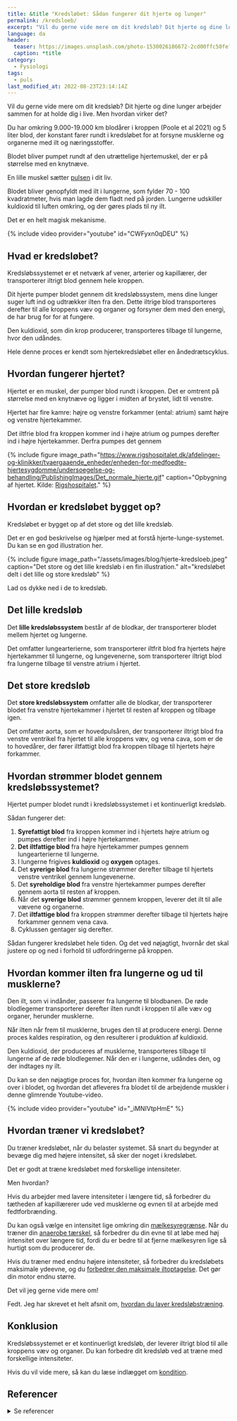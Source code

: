 ```yaml
---
title: &title "Kredsløbet: Sådan fungerer dit hjerte og lunger"
permalink: /kredsloeb/
excerpt: "Vil du gerne vide mere om dit kredsløb? Dit hjerte og dine lunger arbejder sammen for at holde dig i live. Men hvordan virker kredsløbet egentlig?"
language: da
header:
  teaser: https://images.unsplash.com/photo-1530026186672-2cd00ffc50fe?ixlib=rb-1.2.1&ixid=MnwxMjA3fDB8MHxwaG90by1wYWdlfHx8fGVufDB8fHx8&auto=format&fit=crop&h=300&w=400&q=10
  caption: *title
category:
  - Fysiologi
tags:
  - puls
last_modified_at: 2022-08-23T23:14:14Z
---
```


Vil du gerne vide mere om dit kredsløb? Dit hjerte og dine lunger arbejder sammen for at holde dig i live. Men hvordan virker det?

Du har omkring 9.000-19.000 km blodårer i kroppen (Poole et al 2021) og 5 liter blod, der konstant farer rundt i kredsløbet for at forsyne musklerne og organerne med ilt og næringsstoffer.

Blodet bliver pumpet rundt af den utrættelige hjertemuskel, der er på størrelse med en knytnæve.

En lille muskel sætter [pulsen](/puls/) i dit liv.

Blodet bliver genopfyldt med ilt i lungerne, som fylder 70 - 100 kvadratmeter, hvis man lagde dem fladt ned på jorden. Lungerne udskiller kuldioxid til luften omkring, og der gøres plads til ny ilt.

Det er en helt magisk mekanisme.

{% include video provider="youtube" id="CWFyxn0qDEU" %}

## Hvad er kredsløbet?

Kredsløbssystemet er et netværk af vener, arterier og kapillærer, der transporterer iltrigt blod gennem hele kroppen.

Dit hjerte pumper blodet gennem dit kredsløbssystem, mens dine lunger suger luft ind og udtrækker ilten fra den. Dette iltrige blod transporteres derefter til alle kroppens væv og organer og forsyner dem med den energi, de har brug for for at fungere.

Den kuldioxid, som din krop producerer, transporteres tilbage til lungerne, hvor den udåndes.

Hele denne proces er kendt som hjertekredsløbet eller en åndedrætscyklus.

## Hvordan fungerer hjertet?

Hjertet er en muskel, der pumper blod rundt i kroppen. Det er omtrent på størrelse med en knytnæve og ligger i midten af  brystet, lidt til venstre.

Hjertet har fire kamre: højre og venstre forkammer (ental: atrium) samt højre og venstre hjertekammer.

Det iltfrie blod fra kroppen kommer ind i højre atrium og pumpes derefter ind i højre hjertekammer. Derfra pumpes det gennem

{% include figure image_path="https://www.rigshospitalet.dk/afdelinger-og-klinikker/tvaergaaende_enheder/enheden-for-medfoedte-hjertesygdomme/undersoegelse-og-behandling/PublishingImages/Det_normale_hjerte.gif" caption="Opbygning af hjertet. Kilde: [Rigshospitalet](https://www.rigshospitalet.dk/afdelinger-og-klinikker/tvaergaaende_enheder/enheden-for-medfoedte-hjertesygdomme/undersoegelse-og-behandling/Sider/det-normale-hjerte-og-kredsloebet.aspx)." %}

## Hvordan er kredsløbet bygget op?

Kredsløbet er bygget op af det store og det lille kredsløb.

Det er en god beskrivelse og hjælper med at forstå hjerte-lunge-systemet. Du kan se en god illustration her.

{% include figure image_path="/assets/images/blog/hjerte-kredsloeb.jpeg" caption="Det store og det lille kredsløb i en fin illustration." alt="kredsløbet delt i det lille og store kredsløb" %}

Lad os dykke ned i de to kredsløb.

## Det lille kredsløb

Det **lille kredsløbssystem** består af de blodkar, der transporterer blodet mellem hjertet og lungerne.

Det omfatter lungearterierne, som transporterer iltfrit blod fra hjertets højre hjertekammer til lungerne, og lungevenerne, som transporterer iltrigt blod fra lungerne tilbage til venstre atrium i hjertet.

## Det store kredsløb

Det **store kredsløbssystem** omfatter alle de blodkar, der transporterer blodet fra venstre hjertekammer i hjertet til resten af kroppen og tilbage igen.

Det omfatter aorta, som er hovedpulsåren, der transporterer iltrigt blod fra venstre ventrikel  fra hjertet til alle kroppens væv, og vena cava, som er de to hovedårer, der fører iltfattigt blod fra kroppen tilbage til hjertets højre forkammer.

## Hvordan strømmer blodet gennem kredsløbssystemet?

Hjertet pumper blodet rundt i kredsløbssystemet i et kontinuerligt kredsløb.

Sådan fungerer det:

1. **Syrefattigt blod** fra kroppen kommer ind i hjertets højre atrium og pumpes derefter ind i højre hjertekammer.
2. **Det iltfattige blod** fra højre hjertekammer pumpes gennem lungearterierne til lungerne.
3. I lungerne frigives **kuldioxid** og **oxygen** optages.
4. Det **syrerige blod** fra lungerne strømmer derefter tilbage til hjertets venstre ventrikel  gennem lungevenerne.
5. Det **syreholdige blod** fra venstre hjertekammer pumpes derefter gennem aorta til resten af kroppen.
6. Når det **syrerige blod** strømmer gennem kroppen, leverer det ilt til alle vævene og organerne.
7. Det **iltfattige blod** fra kroppen strømmer derefter tilbage til hjertets højre forkammer gennem vena cava.
8. Cyklussen gentager sig derefter.

Sådan fungerer kredsløbet hele tiden. Og det ved nøjagtigt, hvornår det skal justere op og ned i forhold til udfordringerne på kroppen.

## Hvordan kommer ilten fra lungerne og ud til musklerne?

Den ilt, som vi indånder, passerer fra lungerne til blodbanen. De røde blodlegemer transporterer derefter ilten rundt i kroppen til alle væv og organer, herunder musklerne.

Når ilten når frem til musklerne, bruges den til at producere energi. Denne proces kaldes respiration, og den resulterer i produktion af kuldioxid.

Den kuldioxid, der produceres af musklerne, transporteres tilbage til lungerne af de røde blodlegemer. Når den er i lungerne, udåndes den, og der indtages ny ilt.

Du kan se den nøjagtige proces for, hvordan ilten kommer fra lungerne og over i blodet, og hvordan det afleveres fra blodet til de arbejdende muskler i denne glimrende Youtube-video.

{% include video provider="youtube" id="_iMNIVtpHmE" %}

## Hvordan træner vi kredsløbet?

Du træner kredsløbet, når du belaster systemet. Så snart du begynder at bevæge dig med højere intensitet, så sker der noget i kredsløbet.

Det er godt at træne kredsløbet med forskellige intensiteter.

Men hvordan?

Hvis du arbejder med lavere intensiteter i længere tid, så forbedrer du tætheden af kapillærerer ude ved musklerne og evnen til at arbejde med fedtforbrænding.

Du kan også vælge en intensitet lige omkring din [mælkesyregrænse](/maelkesyre-traening/). Når du træner din [anaerobe tærskel](/anaerobe-taerskel/), så forbedrer du din evne til at løbe med høj intensitet over længere tid, fordi du er bedre til at fjerne mælkesyren lige så hurtigt som du producerer de.

Hvis du træner med endnu højere intensiteter, så forbedrer du kredsløbets maksimale ydeevne, og du [forbedrer den maksimale iltoptagelse](/maksimale-iltoptagelse-vo2max/). Det gør din motor endnu større.

Det vil jeg gerne vide mere om!

Fedt. Jeg har skrevet et helt afsnit om, [hvordan du laver kredsløbstræning](/konditionstraening/).

## Konklusion

Kredsløbssystemet er et kontinuerligt kredsløb, der leverer iltrigt blod til alle kroppens væv og organer. Du kan forbedre dit kredsløb ved at træne med forskellige intensiteter.

Hvis du vil vide mere, så kan du læse indlægget om [kondition](/kondition/).

## Referencer

<details markdown="1">
  <summary>Se referencer</summary>

- Poole, D. C., Kano, Y., Koga, S., & Musch, T. I. (2021). August Krogh: Muscle capillary function and oxygen delivery. Comparative Biochemistry and Physiology. Part A, Molecular & Integrative Physiology, 253, 110852. <https://doi.org/10.1016/j.cbpa.2020.110852>
</details>